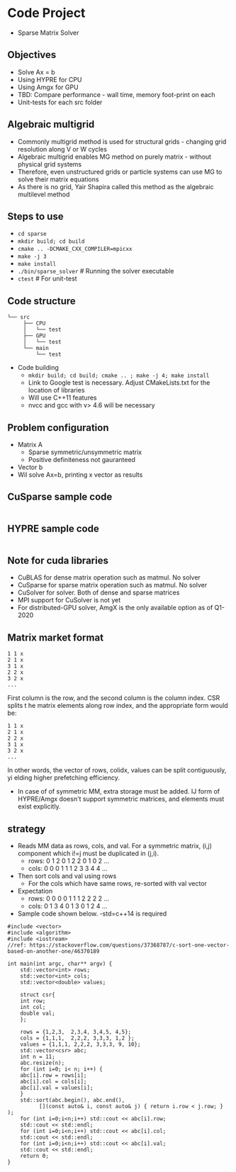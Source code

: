 # Code Project
- Sparse Matrix Solver

## Objectives
- Solve Ax = b
- Using HYPRE for CPU
- Using Amgx for GPU
- TBD: Compare performance - wall time, memory foot-print on each
- Unit-tests for each src folder

## Algebraic multigrid
- Commonly multigrid method is used for structural grids - changing grid resolution along V or W cycles
- Algebraic multigrid enables MG method on purely matrix - without physical grid systems 
- Therefore, even unstructured grids or particle systems can use MG to solve their matrix equations
- As there is no grid, Yair Shapira called this method as the algebraic multilevel method

## Steps to use
- `cd sparse`
- `mkdir build; cd build`
- `cmake .. -DCMAKE_CXX_COMPILER=mpicxx`
- `make -j 3`
- `make install`
- `./bin/sparse_solver` # Running the solver executable
- `ctest` # For unit-test

## Code structure
```
└── src
     ├── CPU
     │   └── test
     ├── GPU
     │   └── test
     └── main
         └── test
```
- Code building
  - `mkdir build; cd build; cmake .. ; make -j 4; make install`
  - Link to Google test is necessary. Adjust CMakeLists.txt for the location of libraries
  - Will use C++11 features
  - nvcc and gcc with v> 4.6 will be necessary

## Problem configuration
- Matrix A
  - Sparse symmetric/unsymmetric matrix
  - Positive definiteness not gauranteed
- Vector b
- Wil solve Ax=b, printing x vector as results

## CuSparse sample code
```
```

## HYPRE sample code

```
```
## Note for cuda libraries
- CuBLAS for dense matrix operation such as matmul. No solver
- CuSparse for sparse matrix operation such as matmul. No solver
- CuSolver for solver. Both of dense and sparse matrices
- MPI support for CuSolver is not yet
- For distributed-GPU solver, AmgX is the only available option as of Q1-2020

## Matrix market format
```
1 1 x
2 1 x
3 1 x
2 2 x
3 2 x
...
```
First column is the row, and the second column is the column index. CSR splits t
he matrix elements along row index, and the appropriate form would be:
```
1 1 x
2 1 x
2 2 x
3 1 x
3 2 x
...
```
In other words, the vector of rows, colidx, values can be split contiguously, yi
elding higher prefetching efficiency.

- In case of of symmetric MM, extra storage must be added. IJ form of HYPRE/Amgx
 doesn't support symmetric matrices, and elements must exist explicitly.

## strategy
- Reads MM data as rows, cols, and val. For a symmetric matrix, (i,j) component 
which i!=j must be duplicated in (j,i).
    - rows: 0 1 2 0 1 2 2 0 1 0 2 ...
    - cols: 0 0 0 1 1 1 2 3 3 4 4 ...
- Then sort cols and val using rows
    - For the cols which have same rows, re-sorted with val vector
- Expectation
    - rows: 0 0 0 0 1 1 1 2 2 2 2 ...
    - cols: 0 1 3 4 0 1 3 0 1 2 4 ...
- Sample code shown below. -std=c++14 is required
```
#include <vector>
#include <algorithm>
#include <iostream>
//ref: https://stackoverflow.com/questions/37368787/c-sort-one-vector-based-on-another-one/46370189

int main(int argc, char** argv) {
    std::vector<int> rows;
    std::vector<int> cols;
    std::vector<double> values;
    
    struct csr{
    int row;
    int col;
    double val;       
    };

    rows = {1,2,3,  2,3,4, 3,4,5, 4,5};
    cols = {1,1,1,  2,2,2, 3,3,3, 1,2 };
    values = {1,1,1, 2,2,2, 3,3,3, 9, 10};
    std::vector<csr> abc;
    int n = 11;
    abc.resize(n);
    for (int i=0; i< n; i++) {
    abc[i].row = rows[i];
    abc[i].col = cols[i];
    abc[i].val = values[i];
    }
    std::sort(abc.begin(), abc.end(),
          [](const auto& i, const auto& j) { return i.row < j.row; } );    
    for (int i=0;i<n;i++) std::cout << abc[i].row;
    std::cout << std::endl;
    for (int i=0;i<n;i++) std::cout << abc[i].col;
    std::cout << std::endl;
    for (int i=0;i<n;i++) std::cout << abc[i].val;
    std::cout << std::endl; 
    return 0;
}
```
